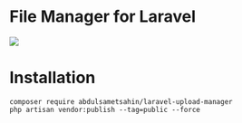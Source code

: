 

# File Manager for Laravel
![](https://i.ibb.co/FwLqQ6j/Screenshot-1.png)


# Installation

    composer require abdulsametsahin/laravel-upload-manager
    php artisan vendor:publish --tag=public --force
